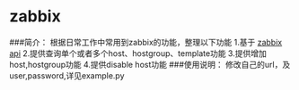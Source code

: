 zabbix
======

###简介：
		根据日常工作中常用到zabbix的功能，整理以下功能
		1.基于 [zabbix api](https://www.zabbix.com/documentation/2.0/manual/appendix/api/api)
		2.提供查询单个或者多个host、hostgroup、template功能
		3.提供增加host,hostgroup功能
		4.提供disable host功能
###使用说明：
		修改自己的url，及user,password,详见example.py
